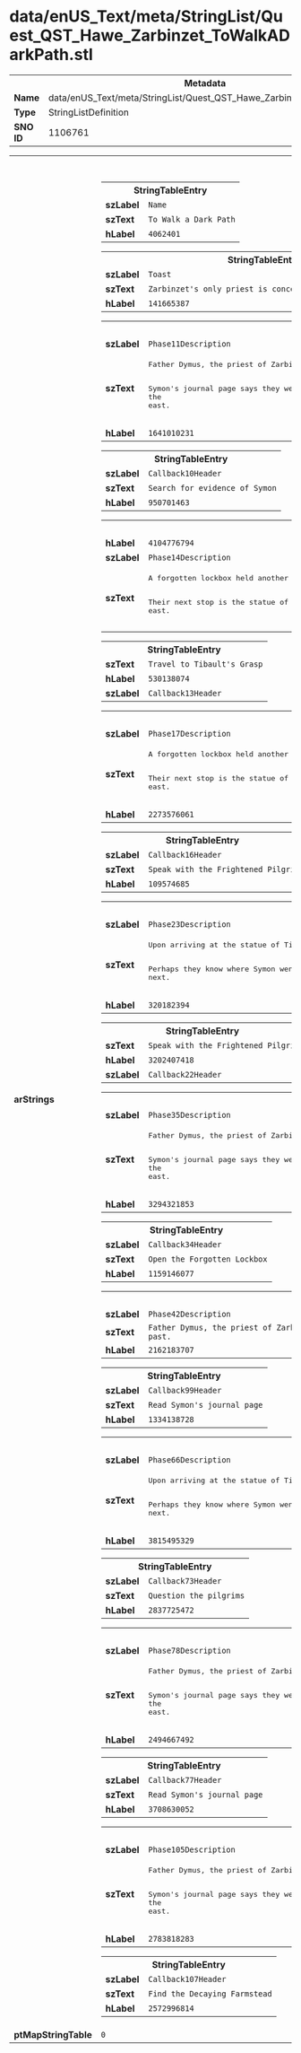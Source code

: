 <h1>data/enUS_Text/meta/StringList/Quest_QST_Hawe_Zarbinzet_ToWalkADarkPath.stl</h1><table><tr><th colspan="100%">Metadata</th></tr><tr><td><b>Name</b></td><td>data/enUS_Text/meta/StringList/Quest_QST_Hawe_Zarbinzet_ToWalkADarkPath.stl</td></tr><tr><td><b>Type</b></td><td>StringListDefinition</td></tr><tr><td><b>SNO ID</b></td><td>1106761</td></tr></table>

<table><tr><th colspan="100%">Fields</th></tr><tr><td><b>arStrings</b></td><td><table><tr><th colspan="100%">StringTableEntry</th></tr><tr><td><b>szLabel</b></td><td><code>Name</code></td></tr><tr><td><b>szText</b></td><td><code>To Walk a Dark Path</code></td></tr><tr><td><b>hLabel</b></td><td><code>4062401</code></td></tr></table>


<table><tr><th colspan="100%">StringTableEntry</th></tr><tr><td><b>szLabel</b></td><td><code>Toast</code></td></tr><tr><td><b>szText</b></td><td><code>Zarbinzet's only priest is concerned for his missing curate.</code></td></tr><tr><td><b>hLabel</b></td><td><code>141665387</code></td></tr></table>


<table><tr><th colspan="100%">StringTableEntry</th></tr><tr><td><b>szLabel</b></td><td><code>Phase11Description</code></td></tr><tr><td><b>szText</b></td><td><pre>Father Dymus, the priest of Zarbinzet has asked me to look for signs of his curate Symon who left on a journey with a stranger several weeks past. 

Symon's journal page says they were headed to a ruined farmstead to the east.</pre></td></tr><tr><td><b>hLabel</b></td><td><code>1641010231</code></td></tr></table>


<table><tr><th colspan="100%">StringTableEntry</th></tr><tr><td><b>szLabel</b></td><td><code>Callback10Header</code></td></tr><tr><td><b>szText</b></td><td><code>Search for evidence of Symon</code></td></tr><tr><td><b>hLabel</b></td><td><code>950701463</code></td></tr></table>


<table><tr><th colspan="100%">StringTableEntry</th></tr><tr><td><b>hLabel</b></td><td><code>4104776794</code></td></tr><tr><td><b>szLabel</b></td><td><code>Phase14Description</code></td></tr><tr><td><b>szText</b></td><td><pre>A forgotten lockbox held another of Symon's journal pages. It seems his companion is a swordsman who has promised him great knowledge. 

Their next stop is the statue of Tibault, further east.</pre></td></tr></table>


<table><tr><th colspan="100%">StringTableEntry</th></tr><tr><td><b>szText</b></td><td><code>Travel to Tibault's Grasp</code></td></tr><tr><td><b>hLabel</b></td><td><code>530138074</code></td></tr><tr><td><b>szLabel</b></td><td><code>Callback13Header</code></td></tr></table>


<table><tr><th colspan="100%">StringTableEntry</th></tr><tr><td><b>szLabel</b></td><td><code>Phase17Description</code></td></tr><tr><td><b>szText</b></td><td><pre>A forgotten lockbox held another of Symon's journal pages. It seems his companion is a swordsman who has promised him great knowledge. 

Their next stop is the statue of Tibault, further east.</pre></td></tr><tr><td><b>hLabel</b></td><td><code>2273576061</code></td></tr></table>


<table><tr><th colspan="100%">StringTableEntry</th></tr><tr><td><b>szLabel</b></td><td><code>Callback16Header</code></td></tr><tr><td><b>szText</b></td><td><code>Speak with the Frightened Pilgrim</code></td></tr><tr><td><b>hLabel</b></td><td><code>109574685</code></td></tr></table>


<table><tr><th colspan="100%">StringTableEntry</th></tr><tr><td><b>szLabel</b></td><td><code>Phase23Description</code></td></tr><tr><td><b>szText</b></td><td><pre>Upon arriving at the statue of Tibault, I was set upon by distraught pilgrims. Apparently this one-eyed swordsman caused them great distress. 

Perhaps they know where Symon went next.</pre></td></tr><tr><td><b>hLabel</b></td><td><code>320182394</code></td></tr></table>


<table><tr><th colspan="100%">StringTableEntry</th></tr><tr><td><b>szText</b></td><td><code>Speak with the Frightened Pilgrim</code></td></tr><tr><td><b>hLabel</b></td><td><code>3202407418</code></td></tr><tr><td><b>szLabel</b></td><td><code>Callback22Header</code></td></tr></table>


<table><tr><th colspan="100%">StringTableEntry</th></tr><tr><td><b>szLabel</b></td><td><code>Phase35Description</code></td></tr><tr><td><b>szText</b></td><td><pre>Father Dymus, the priest of Zarbinzet has asked me to look for signs of his curate Symon who left on a journey with a stranger several weeks past. 

Symon's journal page says they were headed to a ruined farmstead to the east.</pre></td></tr><tr><td><b>hLabel</b></td><td><code>3294321853</code></td></tr></table>


<table><tr><th colspan="100%">StringTableEntry</th></tr><tr><td><b>szLabel</b></td><td><code>Callback34Header</code></td></tr><tr><td><b>szText</b></td><td><code>Open the Forgotten Lockbox</code></td></tr><tr><td><b>hLabel</b></td><td><code>1159146077</code></td></tr></table>


<table><tr><th colspan="100%">StringTableEntry</th></tr><tr><td><b>szLabel</b></td><td><code>Phase42Description</code></td></tr><tr><td><b>szText</b></td><td><code>Father Dymus, the priest of Zarbinzet has asked me to look for signs of his curate Symon who left on a journey with a stranger several weeks past.</code></td></tr><tr><td><b>hLabel</b></td><td><code>2162183707</code></td></tr></table>


<table><tr><th colspan="100%">StringTableEntry</th></tr><tr><td><b>szLabel</b></td><td><code>Callback99Header</code></td></tr><tr><td><b>szText</b></td><td><code>Read Symon's journal page</code></td></tr><tr><td><b>hLabel</b></td><td><code>1334138728</code></td></tr></table>


<table><tr><th colspan="100%">StringTableEntry</th></tr><tr><td><b>szLabel</b></td><td><code>Phase66Description</code></td></tr><tr><td><b>szText</b></td><td><pre>Upon arriving at the statue of Tibault, I was set upon by distraught pilgrims. Apparently this one-eyed swordsman caused them great distress. 

Perhaps they know where Symon went next.</pre></td></tr><tr><td><b>hLabel</b></td><td><code>3815495329</code></td></tr></table>


<table><tr><th colspan="100%">StringTableEntry</th></tr><tr><td><b>szLabel</b></td><td><code>Callback73Header</code></td></tr><tr><td><b>szText</b></td><td><code>Question the pilgrims</code></td></tr><tr><td><b>hLabel</b></td><td><code>2837725472</code></td></tr></table>


<table><tr><th colspan="100%">StringTableEntry</th></tr><tr><td><b>szLabel</b></td><td><code>Phase78Description</code></td></tr><tr><td><b>szText</b></td><td><pre>Father Dymus, the priest of Zarbinzet has asked me to look for signs of his curate Symon who left on a journey with a stranger several weeks past. 

Symon's journal page says they were headed to a ruined farmstead to the east.</pre></td></tr><tr><td><b>hLabel</b></td><td><code>2494667492</code></td></tr></table>


<table><tr><th colspan="100%">StringTableEntry</th></tr><tr><td><b>szLabel</b></td><td><code>Callback77Header</code></td></tr><tr><td><b>szText</b></td><td><code>Read Symon's journal page</code></td></tr><tr><td><b>hLabel</b></td><td><code>3708630052</code></td></tr></table>


<table><tr><th colspan="100%">StringTableEntry</th></tr><tr><td><b>szLabel</b></td><td><code>Phase105Description</code></td></tr><tr><td><b>szText</b></td><td><pre>Father Dymus, the priest of Zarbinzet has asked me to look for signs of his curate Symon who left on a journey with a stranger several weeks past. 

Symon's journal page says they were headed to a ruined farmstead to the east.</pre></td></tr><tr><td><b>hLabel</b></td><td><code>2783818283</code></td></tr></table>


<table><tr><th colspan="100%">StringTableEntry</th></tr><tr><td><b>szLabel</b></td><td><code>Callback107Header</code></td></tr><tr><td><b>szText</b></td><td><code>Find the Decaying Farmstead</code></td></tr><tr><td><b>hLabel</b></td><td><code>2572996814</code></td></tr></table>


</td></tr><tr><td><b>ptMapStringTable</b></td><td><code>0</code></td></tr></table>

